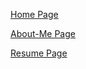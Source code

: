 [Home Page](public/assets/home-page.PNG)

[About-Me Page](public/assets/about-me.PNG)

[Resume Page](public/assets/resume.PNG)